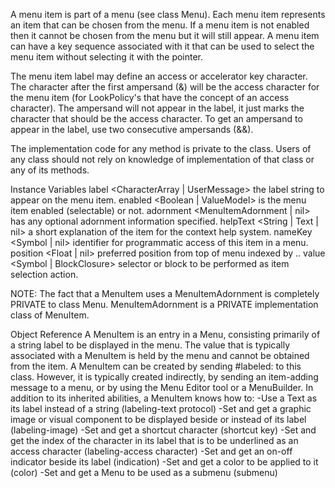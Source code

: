 A menu item is part of a menu (see class Menu).  Each menu item represents an item that can be chosen from the menu.  If a menu item is not enabled then it cannot be chosen from the menu but it will still appear.  A menu item can have a key sequence associated with it that can be used to select the menu item without selecting it with the pointer.

The menu item label may define an access or accelerator key character.  The character after the first ampersand (&) will be the access character for the menu item (for LookPolicy's that have the concept of an access character).  The ampersand will not appear in the label, it just marks the character that should be the access character.  To get an ampersand to appear in the label, use two consecutive ampersands (&&).

The implementation code for any method is private to the class.  Users of any class should not rely on knowledge of implementation of that class or any of its methods.

Instance Variables
	label <CharacterArray | UserMessage> the label string to appear on the menu item.
	enabled <Boolean | ValueModel> is the menu item enabled (selectable) or not.
	adornment <MenuItemAdornment | nil> has any optional adornment information specified.
	helpText	<String | Text | nil> a short explanation of the item for the context help system.
	nameKey	<Symbol | nil>	identifier for programmatic access of this item in a menu.
	position	<Float | nil>	preferred position from top of menu indexed by <group>.<group position>.
	value	<Symbol | BlockClosure>	selector or block to be performed as item selection action.

NOTE:  The fact that a MenuItem uses a MenuItemAdornment is completely PRIVATE to class Menu.  MenuItemAdornment is a PRIVATE implementation class of MenuItem.


Object Reference
A MenuItem is an entry in a Menu, consisting primarily of a string label to be displayed in the menu. The value that is typically associated with a MenuItem is held by the menu and cannot be obtained from the item. 
A MenuItem can be created by sending #labeled: to this class. However, it is typically created indirectly, by sending an item-adding message to a menu, or by using the Menu Editor tool or a MenuBuilder. 
In addition to its inherited abilities, a MenuItem knows how to: 
	-Use a Text as its label instead of a string (labeling-text protocol) 
	-Set and get a graphic image or visual component to be displayed beside or instead of its label (labeling-image) 
	-Set and get a shortcut character (shortcut key) 
	-Set and get the index of the character in its label that is to be underlined as an access character (labeling-access character) 
	-Set and get an on-off indicator beside its label (indication) 
	-Set and get a color to be applied to it (color) 
	-Set and get a Menu to be used as a submenu (submenu) 

